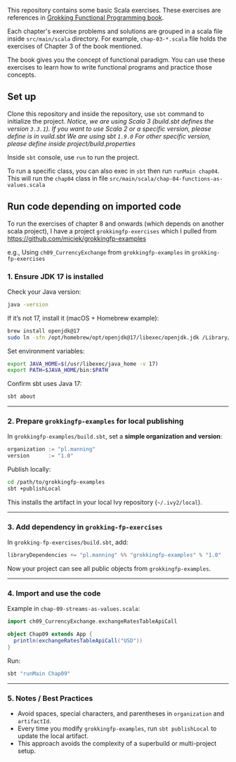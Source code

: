 This repository contains some basic Scala exercises. These exercises are references in [Grokking Functional Programming book](https://www.manning.com/books/grokking-functional-programming).

Each chapter's exercise problems and solutions are grouped in a scala file inside `src/main/scala` directory.
For example, `chap-03-*.scala` file holds the exercises of Chapter 3 of the book mentioned.

The book gives you the concept of functional paradigm.
You can use these exercises to learn how to write functional programs and practice those concepts.

## Set up

Clone this repository and inside the repository, use `sbt` command to initialize the project.
_Notice, we are using Scala 3 (build.sbt defines the version `3.3.1`). If you want to use Scala 2 or a specific version, please define is in vuild.sbt
We are using sbt `1.9.0` For other specific version, please define inside project/build.properties_

Inside `sbt` console, use `run` to run the project.

To run a specific class, you can also exec in `sbt` then run `runMain chap04`. This will run the `chap04` class in file `src/main/scala/chap-04-functions-as-values.scala`

## Run code depending on imported code

To run the exercises of chapter 8 and onwards (which depends on another scala project), I have a project `grokkingfp-exercises` which I pulled from https://github.com/miciek/grokkingfp-examples

e.g., Using `ch09_CurrencyExchange` from `grokkingfp-examples` in `grokking-fp-exercises`

### 1. Ensure JDK 17 is installed

Check your Java version:

```bash
java -version
```

If it’s not 17, install it (macOS + Homebrew example):

```bash
brew install openjdk@17
sudo ln -sfn /opt/homebrew/opt/openjdk@17/libexec/openjdk.jdk /Library/Java/JavaVirtualMachines/openjdk-17.jdk
```

Set environment variables:

```bash
export JAVA_HOME=$(/usr/libexec/java_home -v 17)
export PATH=$JAVA_HOME/bin:$PATH
```

Confirm sbt uses Java 17:

```bash
sbt about
```

---

### 2. Prepare `grokkingfp-examples` for local publishing

In `grokkingfp-examples/build.sbt`, set a **simple organization and version**:

```scala
organization := "pl.manning"
version      := "1.0"
```

Publish locally:

```bash
cd /path/to/grokkingfp-examples
sbt +publishLocal
```

This installs the artifact in your local Ivy repository (`~/.ivy2/local`).

---

### 3. Add dependency in `grokking-fp-exercises`

In `grokking-fp-exercises/build.sbt`, add:

```scala
libraryDependencies += "pl.manning" %% "grokkingfp-examples" % "1.0"
```

Now your project can see all public objects from `grokkingfp-examples`.

---

### 4. Import and use the code

Example in `chap-09-streams-as-values.scala`:

```scala
import ch09_CurrencyExchange.exchangeRatesTableApiCall

object Chap09 extends App {
  println(exchangeRatesTableApiCall("USD"))
}
```

Run:

```bash
sbt "runMain Chap09"
```

---

### 5. Notes / Best Practices

* Avoid spaces, special characters, and parentheses in `organization` and `artifactId`.
* Every time you modify `grokkingfp-examples`, run `sbt publishLocal` to update the local artifact.
* This approach avoids the complexity of a superbuild or multi-project setup.


